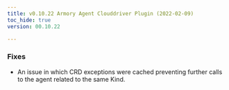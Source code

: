 ```yaml
---
title: v0.10.22 Armory Agent Clouddriver Plugin (2022-02-09)
toc_hide: true
version: 00.10.22

---
```


### Fixes
* An issue in which CRD exceptions were cached preventing further calls to the agent related to the same Kind.
